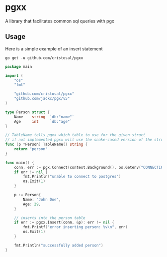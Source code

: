 # pgxx

A library that facilitates common sql queries with pgx


## Usage

Here is a simple example of an insert statement

`go get -u github.com/cristosal/pgxx`

```go
package main

import (
    "os"
    "fmt"

    "github.com/cristosal/pgxx"
    "github.com/jackc/pgx/v5"
)

type Person struct {
    Name    string  `db:"name"`
    Age     int     `db:"age"`
}

// TableName tells pgxx which table to use for the given struct
// if not implemented pgxx will use the snake-cased version of the struct name ie) person
func (p *Person) TableName() string {
    return "person"
}

func main() {
    conn, err := pgx.Connect(context.Background(), os.Getenv("CONNECTION_STRING"))
    if err != nil {
        fmt.Println("unable to connect to postgres")
        os.Exit(1)
    }

    p := Person{
        Name: "John Doe",
        Age: 29,
    }

    // inserts into the person table
    if err := pgxx.Insert(conn, &p): err != nil {
        fmt.Printf("error inserting person: %v\n", err)
        os.Exit(1)
    }

    fmt.Println("successfully added person")
}

```
